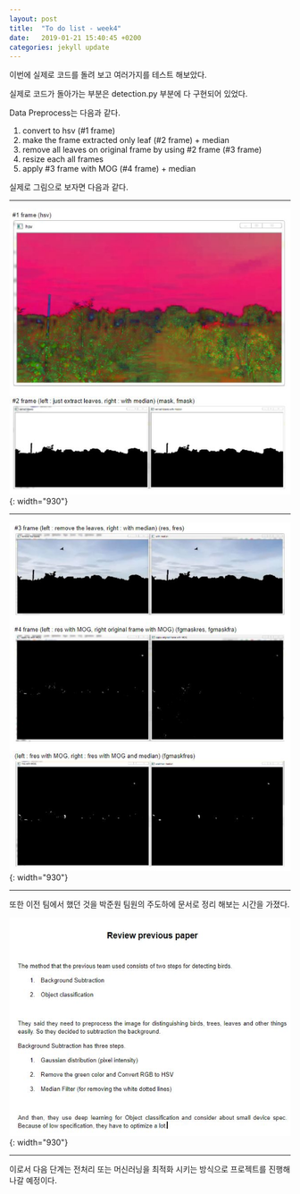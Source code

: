 ```yaml
---
layout: post
title:  "To do list - week4"
date:   2019-01-21 15:40:45 +0200
categories: jekyll update
---
```


이번에 실제로 코드를 돌려 보고 여러가지를 테스트 해보았다.

실제로 코드가 돌아가는 부분은 detection.py 부분에 다 구현되어 있었다.

Data Preprocess는 다음과 같다.
1. convert to hsv (#1 frame)
2. make the frame extracted only leaf (#2 frame) + median
3. remove all leaves on original frame by using  #2 frame (#3 frame)
4. resize each all frames
5. apply #3 frame with MOG (#4 frame) + median

실제로 그림으로 보자면 다음과 같다.
- - -
![picture1](https://github.com/JoJeongJin/jojeongjin.github.io/blob/master/assets/_week4/1_21_1.JPG?raw=true){: width="930"}
- - -
![picture2](https://github.com/JoJeongJin/jojeongjin.github.io/blob/master/assets/_week4/1_21_2.JPG?raw=true){: width="930"}
- - -

또한 이전 팀에서 했던 것을 박준원 팀원의 주도하에 문서로 정리 해보는 시간을 가졌다.

![picture3](https://github.com/JoJeongJin/jojeongjin.github.io/blob/master/assets/_week4/1_21_3.JPG?raw=true){: width="930"}
- - -

이로서 다음 단계는 전처리 또는 머신러닝을 최적화 시키는 방식으로 프로젝트를 진행해 나갈 예정이다.